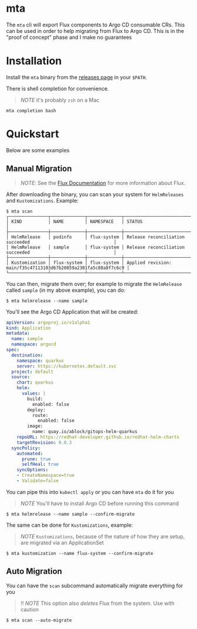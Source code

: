 # mta

The `mta` cli will export Flux components to Argo CD consumable
CRs. This can be used in order to help migrating from Flux to Argo
CD. This is in the "proof of concept" phase and I make no guarantees

# Installation

Install the `mta` binary from the [releases page](https://github.com/christianh814/mta/releases) in your `$PATH`.

There is shell completion for convenience. 

> *NOTE* it's probably `zsh` on a Mac

```shell
mta completion bash
```

# Quickstart

Below are some examples

## Manual Migration

> *NOTE*: See the [Flux Documentation](https://fluxcd.io/flux/get-started/) for more information about Flux.

After downloading the binary, you can scan your system for `HelmReleases` and `Kustomizations`. Example:

```shell
$ mta scan 
┌───────────────┬─────────────┬─────────────┬─────────────────────────────────────────────────────────────────┐
│ KIND          │ NAME        │ NAMESPACE   │ STATUS                                                          │
├───────────────┼─────────────┼─────────────┼─────────────────────────────────────────────────────────────────┤
│ HelmRelease   │ podinfo     │ flux-system │ Release reconciliation succeeded                                │
│ HelmRelease   │ sample      │ flux-system │ Release reconciliation succeeded                                │
├───────────────┼─────────────┼─────────────┼─────────────────────────────────────────────────────────────────┤
│ Kustomization │ flux-system │ flux-system │ Applied revision: main/f35c47113103d67b20859a2301fa5c88a8f7c6c9 │
└───────────────┴─────────────┴─────────────┴─────────────────────────────────────────────────────────────────┘
```

You can then, migrate them over; for example to migrate the `HelmRelease` called `sample` (in my above example), you can do:

```shell
$ mta helmrelease --name sample
```

You'll see the Argo CD Application that will be created:

```yaml
apiVersion: argoproj.io/v1alpha1
kind: Application
metadata:
  name: sample
  namespace: argocd
spec:
  destination:
    namespace: quarkus
    server: https://kubernetes.default.svc
  project: default
  source:
    chart: quarkus
    helm:
      values: |
        build:
          enabled: false
        deploy:
          route:
            enabled: false
        image:
          name: quay.io/ablock/gitops-helm-quarkus
    repoURL: https://redhat-developer.github.io/redhat-helm-charts
    targetRevision: 0.0.3
  syncPolicy:
    automated:
      prune: true
      selfHeal: true
    syncOptions:
    - CreateNamespace=true
    - Validate=false
```

You can pipe this into `kubectl apply` or you can have `mta` do it for you

> *NOTE* You'll have to install Argo CD before running this command

```shell
$ mta helmrelease --name sample --confirm-migrate
```

The same can be done for `Kustomizations`, example:

> *NOTE* `Kustomizations`, because of the nature of how they are setup, are migrated via an ApplicationSet

```shell
$ mta kustomization --name flux-system --confirm-migrate
```

## Auto Migration

You can have the `scan` subcommand automatically migrate everything for you

> :bangbang: *NOTE* This option also _deletes_ Flux from the system. Use with caution

```shell
$ mta scan --auto-migrate
```
